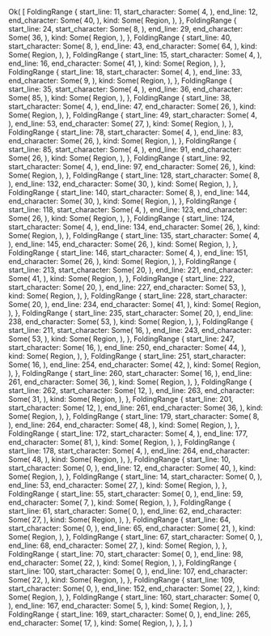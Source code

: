 Ok(
    [
        FoldingRange {
            start_line: 11,
            start_character: Some(
                4,
            ),
            end_line: 12,
            end_character: Some(
                40,
            ),
            kind: Some(
                Region,
            ),
        },
        FoldingRange {
            start_line: 24,
            start_character: Some(
                8,
            ),
            end_line: 29,
            end_character: Some(
                36,
            ),
            kind: Some(
                Region,
            ),
        },
        FoldingRange {
            start_line: 40,
            start_character: Some(
                8,
            ),
            end_line: 43,
            end_character: Some(
                64,
            ),
            kind: Some(
                Region,
            ),
        },
        FoldingRange {
            start_line: 15,
            start_character: Some(
                4,
            ),
            end_line: 16,
            end_character: Some(
                41,
            ),
            kind: Some(
                Region,
            ),
        },
        FoldingRange {
            start_line: 18,
            start_character: Some(
                4,
            ),
            end_line: 33,
            end_character: Some(
                9,
            ),
            kind: Some(
                Region,
            ),
        },
        FoldingRange {
            start_line: 35,
            start_character: Some(
                4,
            ),
            end_line: 36,
            end_character: Some(
                85,
            ),
            kind: Some(
                Region,
            ),
        },
        FoldingRange {
            start_line: 38,
            start_character: Some(
                4,
            ),
            end_line: 47,
            end_character: Some(
                26,
            ),
            kind: Some(
                Region,
            ),
        },
        FoldingRange {
            start_line: 49,
            start_character: Some(
                4,
            ),
            end_line: 53,
            end_character: Some(
                27,
            ),
            kind: Some(
                Region,
            ),
        },
        FoldingRange {
            start_line: 78,
            start_character: Some(
                4,
            ),
            end_line: 83,
            end_character: Some(
                26,
            ),
            kind: Some(
                Region,
            ),
        },
        FoldingRange {
            start_line: 85,
            start_character: Some(
                4,
            ),
            end_line: 91,
            end_character: Some(
                26,
            ),
            kind: Some(
                Region,
            ),
        },
        FoldingRange {
            start_line: 92,
            start_character: Some(
                4,
            ),
            end_line: 97,
            end_character: Some(
                26,
            ),
            kind: Some(
                Region,
            ),
        },
        FoldingRange {
            start_line: 128,
            start_character: Some(
                8,
            ),
            end_line: 132,
            end_character: Some(
                30,
            ),
            kind: Some(
                Region,
            ),
        },
        FoldingRange {
            start_line: 140,
            start_character: Some(
                8,
            ),
            end_line: 144,
            end_character: Some(
                30,
            ),
            kind: Some(
                Region,
            ),
        },
        FoldingRange {
            start_line: 118,
            start_character: Some(
                4,
            ),
            end_line: 123,
            end_character: Some(
                26,
            ),
            kind: Some(
                Region,
            ),
        },
        FoldingRange {
            start_line: 124,
            start_character: Some(
                4,
            ),
            end_line: 134,
            end_character: Some(
                26,
            ),
            kind: Some(
                Region,
            ),
        },
        FoldingRange {
            start_line: 135,
            start_character: Some(
                4,
            ),
            end_line: 145,
            end_character: Some(
                26,
            ),
            kind: Some(
                Region,
            ),
        },
        FoldingRange {
            start_line: 146,
            start_character: Some(
                4,
            ),
            end_line: 151,
            end_character: Some(
                26,
            ),
            kind: Some(
                Region,
            ),
        },
        FoldingRange {
            start_line: 213,
            start_character: Some(
                20,
            ),
            end_line: 221,
            end_character: Some(
                41,
            ),
            kind: Some(
                Region,
            ),
        },
        FoldingRange {
            start_line: 222,
            start_character: Some(
                20,
            ),
            end_line: 227,
            end_character: Some(
                53,
            ),
            kind: Some(
                Region,
            ),
        },
        FoldingRange {
            start_line: 228,
            start_character: Some(
                20,
            ),
            end_line: 234,
            end_character: Some(
                41,
            ),
            kind: Some(
                Region,
            ),
        },
        FoldingRange {
            start_line: 235,
            start_character: Some(
                20,
            ),
            end_line: 238,
            end_character: Some(
                53,
            ),
            kind: Some(
                Region,
            ),
        },
        FoldingRange {
            start_line: 211,
            start_character: Some(
                16,
            ),
            end_line: 243,
            end_character: Some(
                53,
            ),
            kind: Some(
                Region,
            ),
        },
        FoldingRange {
            start_line: 247,
            start_character: Some(
                16,
            ),
            end_line: 250,
            end_character: Some(
                44,
            ),
            kind: Some(
                Region,
            ),
        },
        FoldingRange {
            start_line: 251,
            start_character: Some(
                16,
            ),
            end_line: 254,
            end_character: Some(
                42,
            ),
            kind: Some(
                Region,
            ),
        },
        FoldingRange {
            start_line: 260,
            start_character: Some(
                16,
            ),
            end_line: 261,
            end_character: Some(
                36,
            ),
            kind: Some(
                Region,
            ),
        },
        FoldingRange {
            start_line: 262,
            start_character: Some(
                12,
            ),
            end_line: 263,
            end_character: Some(
                31,
            ),
            kind: Some(
                Region,
            ),
        },
        FoldingRange {
            start_line: 201,
            start_character: Some(
                12,
            ),
            end_line: 261,
            end_character: Some(
                36,
            ),
            kind: Some(
                Region,
            ),
        },
        FoldingRange {
            start_line: 179,
            start_character: Some(
                8,
            ),
            end_line: 264,
            end_character: Some(
                48,
            ),
            kind: Some(
                Region,
            ),
        },
        FoldingRange {
            start_line: 172,
            start_character: Some(
                4,
            ),
            end_line: 177,
            end_character: Some(
                81,
            ),
            kind: Some(
                Region,
            ),
        },
        FoldingRange {
            start_line: 178,
            start_character: Some(
                4,
            ),
            end_line: 264,
            end_character: Some(
                48,
            ),
            kind: Some(
                Region,
            ),
        },
        FoldingRange {
            start_line: 10,
            start_character: Some(
                0,
            ),
            end_line: 12,
            end_character: Some(
                40,
            ),
            kind: Some(
                Region,
            ),
        },
        FoldingRange {
            start_line: 14,
            start_character: Some(
                0,
            ),
            end_line: 53,
            end_character: Some(
                27,
            ),
            kind: Some(
                Region,
            ),
        },
        FoldingRange {
            start_line: 55,
            start_character: Some(
                0,
            ),
            end_line: 59,
            end_character: Some(
                7,
            ),
            kind: Some(
                Region,
            ),
        },
        FoldingRange {
            start_line: 61,
            start_character: Some(
                0,
            ),
            end_line: 62,
            end_character: Some(
                27,
            ),
            kind: Some(
                Region,
            ),
        },
        FoldingRange {
            start_line: 64,
            start_character: Some(
                0,
            ),
            end_line: 65,
            end_character: Some(
                21,
            ),
            kind: Some(
                Region,
            ),
        },
        FoldingRange {
            start_line: 67,
            start_character: Some(
                0,
            ),
            end_line: 68,
            end_character: Some(
                27,
            ),
            kind: Some(
                Region,
            ),
        },
        FoldingRange {
            start_line: 70,
            start_character: Some(
                0,
            ),
            end_line: 98,
            end_character: Some(
                22,
            ),
            kind: Some(
                Region,
            ),
        },
        FoldingRange {
            start_line: 100,
            start_character: Some(
                0,
            ),
            end_line: 107,
            end_character: Some(
                22,
            ),
            kind: Some(
                Region,
            ),
        },
        FoldingRange {
            start_line: 109,
            start_character: Some(
                0,
            ),
            end_line: 152,
            end_character: Some(
                22,
            ),
            kind: Some(
                Region,
            ),
        },
        FoldingRange {
            start_line: 160,
            start_character: Some(
                0,
            ),
            end_line: 167,
            end_character: Some(
                5,
            ),
            kind: Some(
                Region,
            ),
        },
        FoldingRange {
            start_line: 169,
            start_character: Some(
                0,
            ),
            end_line: 265,
            end_character: Some(
                17,
            ),
            kind: Some(
                Region,
            ),
        },
    ],
)